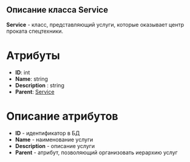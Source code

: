 ## Описание класса Service
**Service** - класс, представляющий услуги, которые оказывает центр проката спецтехники.
# Атрибуты
- **ID**: int
- **Name**: string
- **Description** : string
- **Parent**: [Service](https://github.com/dedneded/UML-Diargam/blob/main/Information/Service.md)
# Описание атрибутов
- **ID** - идентификатор в БД
- **Name** - наименование услуги
- **Description** - описание услуги
- **Parent** - атрибут, позволяющий организовать иерархию услуг
